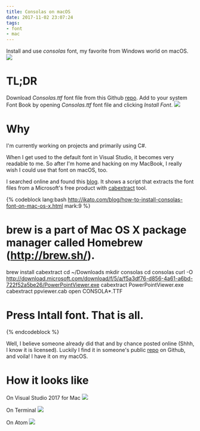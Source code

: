 ```yaml
---
title: Consolas on macOS
date: 2017-11-02 23:07:24
tags:
- font
- mac
---
```


Install and use _consolas_ font, my favorite from Windows world on macOS.
<img class='no-box-shadow' src='consolas-font-book.png'> </img>

<!-- more -->

# TL;DR
Download _Consolas.ttf_ font file from this Github [repo](https://github.com/tsenart/sight/blob/master/fonts/Consolas.ttf).
Add to your system Font Book by opening _Consolas.ttf_ font file and clicking _Install Font_.
<img class='no-box-shadow' src='consolas-install.png'> </img>

# Why
I'm currently working on projects and primarily using C#.

When I get used to the default font in Visual Studio, it becomes very readable to me. So after I'm home and hacking on my MacBook, I really wish I could use that font on macOS, too.

I searched online and found this [blog](http://ikato.com/blog/how-to-install-consolas-font-on-mac-os-x.html). It shows a script that extracts the font files from a Microsoft's free product with [cabextract](https://www.cabextract.org.uk) tool.

{% codeblock lang:bash http://ikato.com/blog/how-to-install-consolas-font-on-mac-os-x.html mark:9 %}
# brew is a part of Mac OS X package manager called Homebrew (http://brew.sh/).
brew install cabextract
cd ~/Downloads
mkdir consolas
cd consolas
curl -O http://download.microsoft.com/download/f/5/a/f5a3df76-d856-4a61-a6bd-722f52a5be26/PowerPointViewer.exe
cabextract PowerPointViewer.exe
cabextract ppviewer.cab
open CONSOLA*.TTF
# Press Intall font. That is all.
{% endcodeblock %}

Well, I believe someone already did that and by chance posted online (Shhh, I know it is licensed). Luckily I find it in someone's public [repo](https://github.com/tsenart/sight/blob/master/fonts/Consolas.ttf) on Github, and voila! I have it on my macOS.

# How it looks like

On Visual Studio 2017 for Mac
![](consolas-vs2017-for-mac.png)

On Terminal
![](consolas-terminal.png)

On Atom
![](consolas-atom.png)
